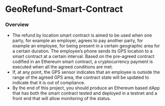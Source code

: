 # GeoRefund-Smart-Contract


### Overview
- The refund by location smart contract is aimed to be used when one party, for example an employer, agrees to pay another party, for example an employee, for being present in a certain geographic area for a certain duration. The employee’s phone sends its GPS location to a smart contract at a certain interval. Based on the pre-agreed contract codified in an Ethereum smart contract, a cryptocurrency payment is executed when all the agreed conditions are met.  
- If, at any point, the GPS sensor indicates that an employee is outside the range of the agreed GPS area, the contract state will be updated to indicate that it is out of compliance.  
- By the end of this project, you should produce an Ethereum based dApp that has both the smart contract tested and deployed in a testnet and a front end that will allow monitoring of the status.

